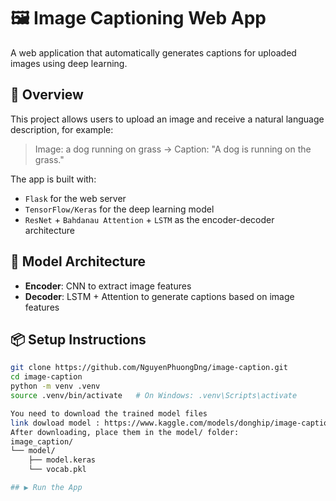 # 🖼️ Image Captioning Web App

A web application that automatically generates captions for uploaded images using deep learning.

## 🚀 Overview
This project allows users to upload an image and receive a natural language description, for example:
> Image: a dog running on grass → Caption: "A dog is running on the grass."

The app is built with:
- `Flask` for the web server
- `TensorFlow/Keras` for the deep learning model
- `ResNet` + `Bahdanau Attention` + `LSTM` as the encoder-decoder architecture

## 🧠 Model Architecture
- **Encoder**: CNN to extract image features
- **Decoder**: LSTM + Attention to generate captions based on image features

## 📦 Setup Instructions
```bash
git clone https://github.com/NguyenPhuongDng/image-caption.git
cd image-caption
python -m venv .venv
source .venv/bin/activate   # On Windows: .venv\Scripts\activate

You need to download the trained model files
link dowload model : https://www.kaggle.com/models/donghip/image-caption
After downloading, place them in the model/ folder:
image_caption/
└── model/
    ├── model.keras
    └── vocab.pkl

## ▶️ Run the App

